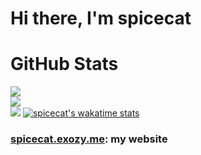 # Hi there, I'm spicecat

# GitHub Stats
![](https://github-readme-stats.vercel.app/api?username=spicecat&theme=radical&hide_border=true&include_all_commits=true&count_private=true&include_all_issues=false)<br/>
![](https://github-readme-streak-stats.herokuapp.com/?user=spicecat&theme=radical&hide_border=true)<br/>
![](https://github-readme-stats.vercel.app/api/top-langs/?username=spicecat&theme=radical&hide_border=true&include_all_commits=true&count_private=true&layout=compact)
[![spicecat's wakatime stats](https://github-readme-stats.vercel.app/api/wakatime?username=spicecat&theme=radical)](https://github.com/anuraghazra/github-readme-stats)

### [spicecat.exozy.me](https://spicecat.exozy.me/): my website
